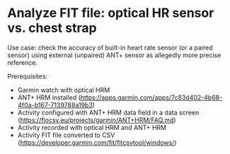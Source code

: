 # Analyze FIT file: optical HR sensor vs. chest strap
Use case: check the accuracy of built-in heart rate sensor (or a paired sensor) using external (unpaired) ANT+ sensor as allegedly more precise reference.

Prerequisites:
- Garmin watch with optical HRM
- ANT+ HRM installed (https://apps.garmin.com/apps/7c83d402-4b68-4f0a-b167-7139788a19b3)
- Activity configured with ANT+ HRM data field in a data screen (https://flocsy.eu/projects/garmin/ANT+HRM/FAQ.md)
- Activity recorded with optical HRM and ANT+ HRM
- Activity FIT file converted to CSV (https://developer.garmin.com/fit/fitcsvtool/windows/)
